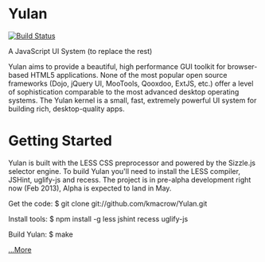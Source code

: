 Yulan
=====

[![Build Status](https://travis-ci.org/kmacrow/Yulan.png)](https://travis-ci.org/kmacrow/Yulan)

A JavaScript UI System (to replace the rest)

Yulan aims to provide a beautiful, high performance GUI toolkit for browser-based HTML5 applications. 
None of the most popular open source frameworks (Dojo, jQuery UI, MooTools, Qooxdoo, ExtJS, etc.) offer a level of sophistication 
comparable to the most advanced desktop operating systems. The Yulan kernel is a small, fast, extremely powerful UI
system for building rich, desktop-quality apps.
 
Getting Started
===============

Yulan is built with the LESS CSS preprocessor and powered by the Sizzle.js selector engine. To build
Yulan you'll need to install the LESS compiler, JSHint, uglify-js and recess. The project is in
pre-alpha development right now (Feb 2013), Alpha is expected to land in May.

Get the code:
    $ git clone git://github.com/kmacrow/Yulan.git

Install tools:
    $ npm install -g less jshint recess uglify-js

Build Yulan:
    $ make



<a href="http://kmacrow.github.com/">...More</a>